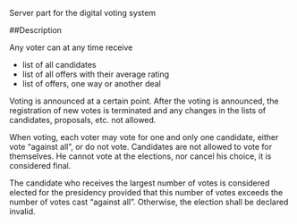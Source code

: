 Server part for the digital voting system

##Description

Any voter can at any time receive
<ul>
<li> list of all candidates </li>
<li> list of all offers with their average rating </li>
<li> list of offers, one way or another deal </li>
</ul>

Voting is announced at a certain point. After the voting is announced, the registration of new votes is terminated and any changes in the lists of candidates, proposals, etc. not allowed.


When voting, each voter may vote for one and only one candidate, either vote “against all”, or do not vote.
Candidates are not allowed to vote for themselves. He cannot vote at the elections, nor cancel his choice, it is considered final.

The candidate who receives the largest number of votes is considered elected for the presidency provided that this number of votes exceeds the number of votes cast “against all”. Otherwise, the election shall be declared invalid.
